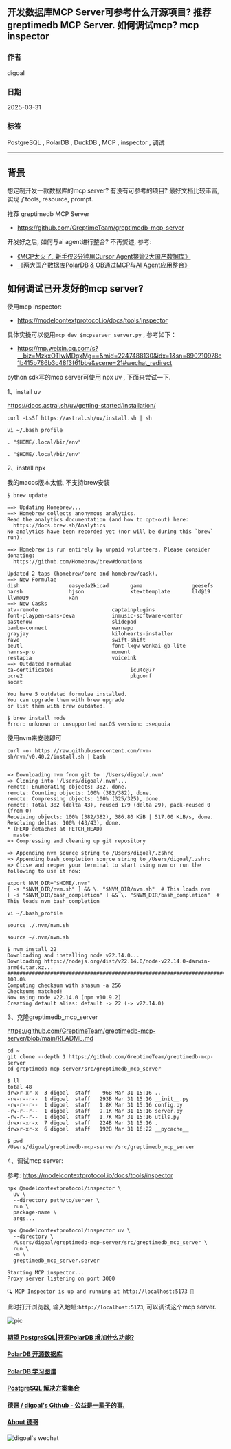 ## 开发数据库MCP Server可参考什么开源项目? 推荐 greptimedb MCP Server. 如何调试mcp? mcp inspector  
              
### 作者              
digoal              
              
### 日期              
2025-03-31             
              
### 标签              
PostgreSQL , PolarDB , DuckDB , MCP , inspector , 调试          
              
----              
              
## 背景   
想定制开发一款数据库的mcp server? 有没有可参考的项目? 最好文档比较丰富, 实现了tools, resource, prompt.   
  
推荐 greptimedb MCP Server  
- https://github.com/GreptimeTeam/greptimedb-mcp-server   
  
开发好之后, 如何与ai agent进行整合? 不再赘述, 参考:   
- [《MCP太火了, 新手仅3分钟用Cursor Agent接管2大国产数据库》](../202503/20250327_04.md)    
- [《两大国产数据库PolarDB & OB通过MCP与AI Agent应用整合》](../202503/20250326_02.md)    
  
## 如何调试已开发好的mcp server?   
使用mcp inspector:  
- https://modelcontextprotocol.io/docs/tools/inspector    
  
具体实操可以使用`mcp dev $mcpserver_server.py` , 参考如下：  
- https://mp.weixin.qq.com/s?__biz=MzkxOTIwMDgxMg==&mid=2247488130&idx=1&sn=890210978c1b415b786b3c48f3f61bbe&scene=21#wechat_redirect  
  
python sdk写的mcp server可使用 npx uv , 下面来尝试一下.    
  
  
1、install uv  
  
https://docs.astral.sh/uv/getting-started/installation/  
  
```  
curl -LsSf https://astral.sh/uv/install.sh | sh  
```  
  
```  
vi ~/.bash_profile  
  
. "$HOME/.local/bin/env"  
```  
  
```  
. "$HOME/.local/bin/env"  
```  
  
2、install npx  
  
我的macos版本太低, 不支持brew安装  
```  
$ brew update  
  
==> Updating Homebrew...  
==> Homebrew collects anonymous analytics.  
Read the analytics documentation (and how to opt-out) here:  
  https://docs.brew.sh/Analytics  
No analytics have been recorded yet (nor will be during this `brew` run).  
  
==> Homebrew is run entirely by unpaid volunteers. Please consider donating:  
  https://github.com/Homebrew/brew#donations  
  
Updated 2 taps (homebrew/core and homebrew/cask).  
==> New Formulae  
dish                easyeda2kicad       gama                geesefs             harsh               hjson               ktexttemplate       lld@19              llvm@19             xan  
==> New Casks  
atv-remote                        captainplugins                    font-playpen-sans-deva            inmusic-software-center           pastenow                          slidepad  
bambu-connect                     earnapp                           grayjay                           kilohearts-installer              rave                              swift-shift  
beutl                             font-lxgw-wenkai-gb-lite          hamrs-pro                         moment                            restapia                          voiceink  
==> Outdated Formulae  
ca-certificates                         icu4c@77                                pcre2                                   pkgconf                                 socat  
  
You have 5 outdated formulae installed.  
You can upgrade them with brew upgrade  
or list them with brew outdated.  
  
$ brew install node  
Error: unknown or unsupported macOS version: :sequoia  
```  
  
使用nvm来安装即可  
```  
curl -o- https://raw.githubusercontent.com/nvm-sh/nvm/v0.40.2/install.sh | bash  
  
  
=> Downloading nvm from git to '/Users/digoal/.nvm'  
=> Cloning into '/Users/digoal/.nvm'...  
remote: Enumerating objects: 382, done.  
remote: Counting objects: 100% (382/382), done.  
remote: Compressing objects: 100% (325/325), done.  
remote: Total 382 (delta 43), reused 179 (delta 29), pack-reused 0 (from 0)  
Receiving objects: 100% (382/382), 386.80 KiB | 517.00 KiB/s, done.  
Resolving deltas: 100% (43/43), done.  
* (HEAD detached at FETCH_HEAD)  
  master  
=> Compressing and cleaning up git repository  
  
=> Appending nvm source string to /Users/digoal/.zshrc  
=> Appending bash_completion source string to /Users/digoal/.zshrc  
=> Close and reopen your terminal to start using nvm or run the following to use it now:  
  
export NVM_DIR="$HOME/.nvm"  
[ -s "$NVM_DIR/nvm.sh" ] && \. "$NVM_DIR/nvm.sh"  # This loads nvm  
[ -s "$NVM_DIR/bash_completion" ] && \. "$NVM_DIR/bash_completion"  # This loads nvm bash_completion  
```  
  
```  
vi ~/.bash_profile  
  
source ./.nvm/nvm.sh   
```  
  
```  
source ~/.nvm/nvm.sh  
```  
  
```  
$ nvm install 22  
Downloading and installing node v22.14.0...  
Downloading https://nodejs.org/dist/v22.14.0/node-v22.14.0-darwin-arm64.tar.xz...  
################################################################################################################################################################################################### 100.0%  
Computing checksum with shasum -a 256  
Checksums matched!  
Now using node v22.14.0 (npm v10.9.2)  
Creating default alias: default -> 22 (-> v22.14.0)  
```  
  
  
3、克隆greptimedb_mcp_server  
  
https://github.com/GreptimeTeam/greptimedb-mcp-server/blob/main/README.md  
  
```  
cd ~  
git clone --depth 1 https://github.com/GreptimeTeam/greptimedb-mcp-server  
cd greptimedb-mcp-server/src/greptimedb_mcp_server  
  
$ ll  
total 48  
drwxr-xr-x  3 digoal  staff    96B Mar 31 15:16 ..  
-rw-r--r--  1 digoal  staff   293B Mar 31 15:16 __init__.py  
-rw-r--r--  1 digoal  staff   1.8K Mar 31 15:16 config.py  
-rw-r--r--  1 digoal  staff   9.1K Mar 31 15:16 server.py  
-rw-r--r--  1 digoal  staff   1.7K Mar 31 15:16 utils.py  
drwxr-xr-x  7 digoal  staff   224B Mar 31 15:16 .  
drwxr-xr-x  6 digoal  staff   192B Mar 31 16:22 __pycache__  
  
$ pwd  
/Users/digoal/greptimedb-mcp-server/src/greptimedb_mcp_server  
```  
  
4、调试mcp server:  
  
参考: https://modelcontextprotocol.io/docs/tools/inspector    
  
```  
npx @modelcontextprotocol/inspector \
  uv \
  --directory path/to/server \
  run \
  package-name \
  args...  
```  
  
```  
npx @modelcontextprotocol/inspector uv \
  --directory \
  /Users/digoal/greptimedb-mcp-server/src/greptimedb_mcp_server \
  run \
  -m \
  greptimedb_mcp_server.server  
```  
  
  
```  
Starting MCP inspector...  
Proxy server listening on port 3000  
  
🔍 MCP Inspector is up and running at http://localhost:5173 🚀  
```  
  
此时打开浏览器, 输入地址:`http://localhost:5173`, 可以调试这个mcp server.  
  
![pic](20250331_03_pic_001.png)  
  
  
#### [期望 PostgreSQL|开源PolarDB 增加什么功能?](https://github.com/digoal/blog/issues/76 "269ac3d1c492e938c0191101c7238216")
  
  
#### [PolarDB 开源数据库](https://openpolardb.com/home "57258f76c37864c6e6d23383d05714ea")
  
  
#### [PolarDB 学习图谱](https://www.aliyun.com/database/openpolardb/activity "8642f60e04ed0c814bf9cb9677976bd4")
  
  
#### [PostgreSQL 解决方案集合](../201706/20170601_02.md "40cff096e9ed7122c512b35d8561d9c8")
  
  
#### [德哥 / digoal's Github - 公益是一辈子的事.](https://github.com/digoal/blog/blob/master/README.md "22709685feb7cab07d30f30387f0a9ae")
  
  
#### [About 德哥](https://github.com/digoal/blog/blob/master/me/readme.md "a37735981e7704886ffd590565582dd0")
  
  
![digoal's wechat](../pic/digoal_weixin.jpg "f7ad92eeba24523fd47a6e1a0e691b59")
  
